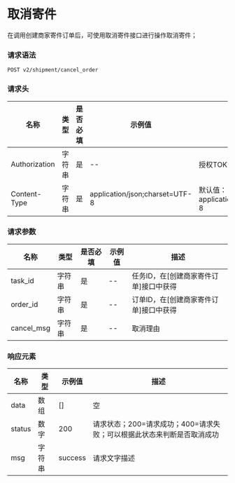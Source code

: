 # 取消寄件

在调用创建商家寄件订单后，可使用取消寄件接口进行操作取消寄件；

### 请求语法

```
POST v2/shipment/cancel_order
```

### 请求头

| 名称 | 类型|是否必填 |示例值| 描述|
|---|---|---|---|---|
| Authorization | 字符串|是|--| 授权TOKEN |
| Content-Type | 字符串|是|application/json;charset=UTF-8| 默认值：application/json;charset=UTF-8 |

### 请求参数

| 名称 | 类型|是否必填 |示例值| 描述|
|---|---|---|---|---|
| task_id | 字符串|是|--| 任务ID，在[创建商家寄件订单]接口中获得 |
| order_id | 字符串|是|--| 订单ID，在[创建商家寄件订单]接口中获得|
| cancel_msg | 字符串|是|--| 取消理由 |

### 响应元素

| 名称 | 类型 |示例值| 描述|
|---|---|---|---| 
| data | 数组|[]| 空 |
| status | 数字|200| 请求状态；200=请求成功；400=请求失败；可以根据此状态来判断是否取消成功 |
| msg | 字符串|success| 请求文字描述 |

